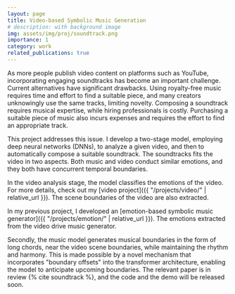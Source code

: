 ```yaml
---
layout: page
title: Video-based Symbolic Music Generation
# description: with background image
img: assets/img/proj/soundtrack.png
importance: 1
category: work
related_publications: true
---
```


As more people publish video content on platforms such as YouTube, incorporating engaging soundtracks has become an important challenge. Current alternatives have significant drawbacks. Using royalty-free music requires time and effort to find a suitable piece, and many creators unknowingly use the same tracks, limiting novelty. Composing a soundtrack requires musical expertise, while hiring professionals is costly. Purchasing a suitable piece of music also incurs expenses and requires the effort to find an appropriate track.

This project addresses this issue. I develop a two-stage model, employing deep neural networks (DNNs), to analyze a given video, and then to automatically compose a suitable soundtrack. The soundtracks fits the video in two aspects. Both music and video conduct similar emotions, and they both have concurrent temporal boundaries.

In the video analysis stage, the model classifies the emotions of the video. For more details, check out my [video project]({{ "/projects/video/" | relative_url }}). The scene boundaries of the video are also extracted.

In my previous project, I developed an [emotion-based symbolic music generator]({{ "/projects/emotion/" | relative_url }}). The emotions extracted from the video drive music generator.

Secondly, the music model generates musical boundaries in the form of long chords, near the video scene boundaries, while maintaining the rhythm and harmony. This is made possible by a novel mechanism that incorporates "boundary offsets" into the transformer architecture, enabling the model to anticipate upcoming boundaries. The relevant paper is in review {% cite soundtrack %}, and the code and the demo will be released soon.
